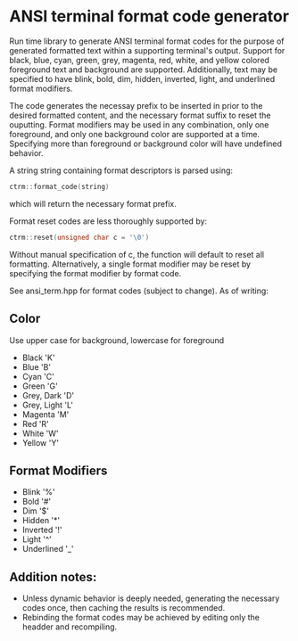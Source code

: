 # ANSI terminal format code generator
Run time library to generate ANSI terminal format codes for the purpose of generated formatted text within a supporting terminal's output. Support for black, blue, cyan, green, grey, magenta, red, white, and yellow colored foreground text and background are supported. Additionally, text may be specified to have blink, bold, dim, hidden, inverted, light, and underlined format modifiers.

The code generates the necessay prefix to be inserted in prior to the desired formatted content, and the necessary format suffix to reset the ouputting. Format modifiers may be used in any combination, only one foreground, and only one background color are supported at a time. Specifying more than foreground or background color will have undefined behavior.

A string string containing format descriptors is parsed using:

````cpp
ctrm::format_code(string)
````

which will return the necessary format prefix.

Format reset codes are less thoroughly supported by:

````cpp
ctrm::reset(unsigned char c = '\0')
````

Without manual specification of c, the function will default to reset all formatting. Alternatively, a single format modifier may be reset by specifying the format modifier by format code.

See ansi_term.hpp for format codes (subject to change). As of writing:

## Color
Use upper case for background, lowercase for foreground
* Black 'K'
* Blue 'B'
* Cyan 'C'
* Green 'G'
* Grey, Dark 'D'
* Grey, Light 'L'
* Magenta 'M'
* Red 'R'
* White 'W'
* Yellow 'Y'

## Format Modifiers
* Blink '%'
* Bold '#'
* Dim '$'
* Hidden '*'
* Inverted '!'
* Light '^'
* Underlined '_'

## Addition notes:
- Unless dynamic behavior is deeply needed, generating the necessary codes once, then caching the results is recommended.
- Rebinding the format codes may be achieved by editing only the headder and recompiling.
